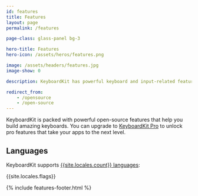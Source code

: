 ```yaml
---
id: features
title: Features
layout: page
permalink: /features

page-class: glass-panel bg-3

hero-title: Features
hero-icon: /assets/heros/features.png

image: /assets/headers/features.jpg
image-show: 0

description: KeyboardKit has powerful keyboard and input-related features

redirect_from: 
    - /opensource
    - /open-source
---
```


KeyboardKit is packed with powerful open-source features that help you build amazing keyboards. You can upgrade to [KeyboardKit Pro](/pro) to unlock pro features that take your apps to the next level.


## Languages

KeyboardKit supports [{{site.locales.count}} languages](/locales):

{{site.locales.flags}}

{% include features-footer.html %}